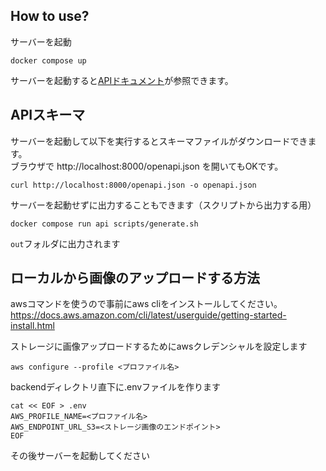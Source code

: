 ## How to use?

サーバーを起動

```
docker compose up
```

サーバーを起動すると[APIドキュメント](http://localhost:8000/docs)が参照できます。

## APIスキーマ

サーバーを起動して以下を実行するとスキーマファイルがダウンロードできます。  
ブラウザで http://localhost:8000/openapi.json を開いてもOKです。

```
curl http://localhost:8000/openapi.json -o openapi.json
```

サーバーを起動せずに出力することもできます（スクリプトから出力する用）

```
docker compose run api scripts/generate.sh
```

`out`フォルダに出力されます

## ローカルから画像のアップロードする方法
awsコマンドを使うので事前にaws cliをインストールしてください。
https://docs.aws.amazon.com/cli/latest/userguide/getting-started-install.html

ストレージに画像アップロードするためにawsクレデンシャルを設定します

```shell
aws configure --profile <プロファイル名>
```

backendディレクトリ直下に.envファイルを作ります

```shell
cat << EOF > .env
AWS_PROFILE_NAME=<プロファイル名>
AWS_ENDPOINT_URL_S3=<ストレージ画像のエンドポイント>
EOF
```

その後サーバーを起動してください

